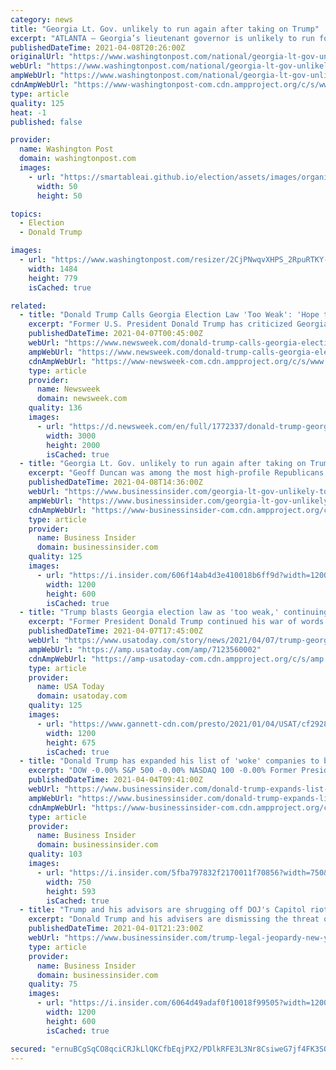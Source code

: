 ```yaml
---
category: news
title: "Georgia Lt. Gov. unlikely to run again after taking on Trump"
excerpt: "ATLANTA — Georgia’s lieutenant governor is unlikely to run for a second term, his chief of staff said Thursday, after he was among the most high-profile Republicans to openly contradict former President Donald Trump’s false claims about fraud in the ..."
publishedDateTime: 2021-04-08T20:26:00Z
originalUrl: "https://www.washingtonpost.com/national/georgia-lt-gov-unlikely-to-run-again-after-taking-on-trump/2021/04/08/faff5402-9874-11eb-8f0a-3384cf4fb399_story.html"
webUrl: "https://www.washingtonpost.com/national/georgia-lt-gov-unlikely-to-run-again-after-taking-on-trump/2021/04/08/faff5402-9874-11eb-8f0a-3384cf4fb399_story.html"
ampWebUrl: "https://www.washingtonpost.com/national/georgia-lt-gov-unlikely-to-run-again-after-taking-on-trump/2021/04/08/faff5402-9874-11eb-8f0a-3384cf4fb399_story.html?outputType=amp"
cdnAmpWebUrl: "https://www-washingtonpost-com.cdn.ampproject.org/c/s/www.washingtonpost.com/national/georgia-lt-gov-unlikely-to-run-again-after-taking-on-trump/2021/04/08/faff5402-9874-11eb-8f0a-3384cf4fb399_story.html?outputType=amp"
type: article
quality: 125
heat: -1
published: false

provider:
  name: Washington Post
  domain: washingtonpost.com
  images:
    - url: "https://smartableai.github.io/election/assets/images/organizations/washingtonpost.com-50x50.jpg"
      width: 50
      height: 50

topics:
  - Election
  - Donald Trump

images:
  - url: "https://www.washingtonpost.com/resizer/2CjPNwqvXHPS_2RpuRTKY-p3eVo=/1484x0/www.washingtonpost.com/pb/resources/img/twp-social-share.png"
    width: 1484
    height: 779
    isCached: true

related:
  - title: "Donald Trump Calls Georgia Election Law 'Too Weak': 'Hope the RINOs Are Happy'"
    excerpt: "Former U.S. President Donald Trump has criticized Georgia's recently passed election law as \"too weak.\" \"Hope the RINOs are happy,\" Trump wrote in a Tuesday statement criticizing the law. RINO is an initialism for Republicans in Name Only. The initialism ..."
    publishedDateTime: 2021-04-07T00:45:00Z
    webUrl: "https://www.newsweek.com/donald-trump-calls-georgia-election-law-too-weak-hope-rinos-are-happy-1581492"
    ampWebUrl: "https://www.newsweek.com/donald-trump-calls-georgia-election-law-too-weak-hope-rinos-are-happy-1581492?amp=1"
    cdnAmpWebUrl: "https://www-newsweek-com.cdn.ampproject.org/c/s/www.newsweek.com/donald-trump-calls-georgia-election-law-too-weak-hope-rinos-are-happy-1581492?amp=1"
    type: article
    provider:
      name: Newsweek
      domain: newsweek.com
    quality: 136
    images:
      - url: "https://d.newsweek.com/en/full/1772337/donald-trump-georgia-election-law-weak-rinos.jpg"
        width: 3000
        height: 2000
        isCached: true
  - title: "Georgia Lt. Gov. unlikely to run again after taking on Trump"
    excerpt: "Geoff Duncan was among the most high-profile Republicans to openly contradict Trump's false claims about fraud in the November election."
    publishedDateTime: 2021-04-08T14:36:00Z
    webUrl: "https://www.businessinsider.com/georgia-lt-gov-unlikely-to-run-again-after-taking-on-trump-2021-4"
    ampWebUrl: "https://www.businessinsider.com/georgia-lt-gov-unlikely-to-run-again-after-taking-on-trump-2021-4?amp"
    cdnAmpWebUrl: "https://www-businessinsider-com.cdn.ampproject.org/c/s/www.businessinsider.com/georgia-lt-gov-unlikely-to-run-again-after-taking-on-trump-2021-4?amp"
    type: article
    provider:
      name: Business Insider
      domain: businessinsider.com
    quality: 125
    images:
      - url: "https://i.insider.com/606f14ab4d3e410018b6ff9d?width=1200&format=jpeg"
        width: 1200
        height: 600
        isCached: true
  - title: "Trump blasts Georgia election law as 'too weak,' continuing attacks on Kemp, Raffensperger as 'RINOS'"
    excerpt: "Former President Donald Trump continued his war of words with Georgia's top Republican elected officials while arguing the state's controversial new election law doesn't go far enough. \"Georgia’s election reform law is far too weak and soft to ensure ..."
    publishedDateTime: 2021-04-07T17:45:00Z
    webUrl: "https://www.usatoday.com/story/news/2021/04/07/trump-georgia-election-law-too-weak-attacks-kemp-raffensperger/7123560002/"
    ampWebUrl: "https://amp.usatoday.com/amp/7123560002"
    cdnAmpWebUrl: "https://amp-usatoday-com.cdn.ampproject.org/c/s/amp.usatoday.com/amp/7123560002"
    type: article
    provider:
      name: USA Today
      domain: usatoday.com
    quality: 125
    images:
      - url: "https://www.gannett-cdn.com/presto/2021/01/04/USAT/cf2928f7-a7c1-40a8-8637-c9006181ee7c-AFP_AFP_8Y47Z8.jpg?auto=webp&crop=5692,3202,x0,y311&format=pjpg&width=1200"
        width: 1200
        height: 675
        isCached: true
  - title: "Donald Trump has expanded his list of 'woke' companies to boycott, due to their opposition to Georgia's voting law"
    excerpt: "DOW -0.00% S&P 500 -0.00% NASDAQ 100 -0.00% Former President Donald Trump doubled down on his criticism of companies that oppose Georgia's new voting law, and widened his appeal for more boycotts. \"Never submit, never give up!\" Trump said. In a statement ..."
    publishedDateTime: 2021-04-04T09:41:00Z
    webUrl: "https://www.businessinsider.com/donald-trump-expands-list-companies-boycott-georgia-law-opposition-2021-4"
    ampWebUrl: "https://www.businessinsider.com/donald-trump-expands-list-companies-boycott-georgia-law-opposition-2021-4?amp"
    cdnAmpWebUrl: "https://www-businessinsider-com.cdn.ampproject.org/c/s/www.businessinsider.com/donald-trump-expands-list-companies-boycott-georgia-law-opposition-2021-4?amp"
    type: article
    provider:
      name: Business Insider
      domain: businessinsider.com
    quality: 103
    images:
      - url: "https://i.insider.com/5fba797832f2170011f70856?width=750&format=jpeg&auto=webp"
        width: 750
        height: 593
        isCached: true
  - title: "Trump and his advisors are shrugging off DOJ's Capitol riot probe. But they see danger in the Georgia and New York investigations."
    excerpt: "Donald Trump and his advisers are dismissing the threat of any legal exposure tied to the Capitol riots. It's a different story with the Georgia and New York probes."
    publishedDateTime: 2021-04-01T21:23:00Z
    webUrl: "https://www.businessinsider.com/trump-legal-jeopardy-new-york-georgia-doj-capitol-riot-investigation-2021-4"
    type: article
    provider:
      name: Business Insider
      domain: businessinsider.com
    quality: 75
    images:
      - url: "https://i.insider.com/6064d49adaf0f10018f99505?width=1200&format=jpeg"
        width: 1200
        height: 600
        isCached: true

secured: "ernuBCgSqCO8qciCRJkLlQKCfbEqjPX2/PDlkRFE3L3Nr8CsiweG7jf4FK3SOn5YiybvGc3zwdSqfYNAcdugXSLW9tAHTAKMiIiUtjCZb0C61ySxe/2OsXRussiDVJaruSINgcwS4sdqKnpiVtHWFYb18+fAelt+MJVi4HxMOJTvllLlEYPjNulEfyaYT0yvE4XPg/whr1vsnBeYe5C6pqB6S5aA9iH+mOeB2E6H5dYd6m44NvzY4BY7d0wz9wpRjMzHpWfxFdTXhFVnvqYQxcM40MLafUbljmiFFxdC8zL0ynRmOpTQn5yqFCc0mfOD1yBudloDiYrd66X+Ailc2gbNfTjnX355CCFkNfzWZXE=;JdDwrYWe2A0RcXA5qbie7w=="
---
```



